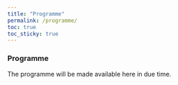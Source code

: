 ```yaml
---
title: "Programme"
permalink: /programme/
toc: true
toc_sticky: true
---
```


### Programme
The programme will be made available here in due time.
